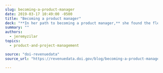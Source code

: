 ```yaml
---
slug: becoming-a-product-manager
date: 2019-03-17 10:49:00 -0500
title: "Becoming a product manager"
deck: "**In her path to becoming a product manager,** she found the flexibility to explore new approaches to managing the product while periodically shaping her role into something that worked for the team."
summary: ""
authors:
  - jeremyzilar
topics:
  - product-and-project-management

source: "doi-revenuedata"
source_url: "https://revenuedata.doi.gov/blog/becoming-a-product-manager/"

---
```

